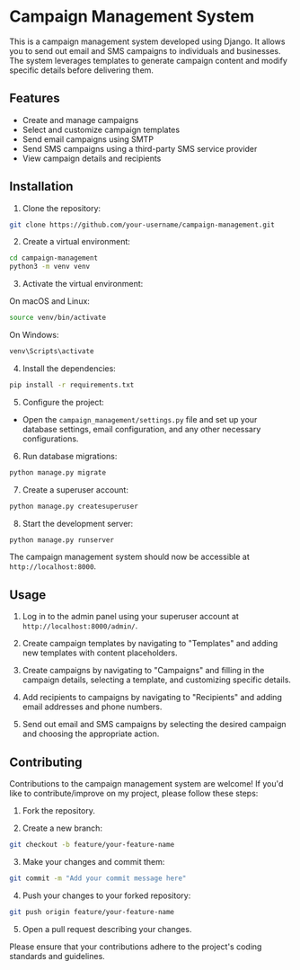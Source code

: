 # Campaign Management System

This is a campaign management system developed using Django. It allows you to send out email and SMS campaigns to individuals and businesses. The system leverages templates to generate campaign content and modify specific details before delivering them.

## Features

- Create and manage campaigns
- Select and customize campaign templates
- Send email campaigns using SMTP
- Send SMS campaigns using a third-party SMS service provider
- View campaign details and recipients

## Installation

1. Clone the repository:

```bash
git clone https://github.com/your-username/campaign-management.git
```

2. Create a virtual environment:

```bash
cd campaign-management
python3 -m venv venv
```

3. Activate the virtual environment:

On macOS and Linux:
```bash
source venv/bin/activate
```

On Windows:
```bash
venv\Scripts\activate
```

4. Install the dependencies:

```bash
pip install -r requirements.txt
```

5. Configure the project:

- Open the `campaign_management/settings.py` file and set up your database settings, email configuration, and any other necessary configurations.

6. Run database migrations:

```bash
python manage.py migrate
```

7. Create a superuser account:

```bash
python manage.py createsuperuser
```

8. Start the development server:

```bash
python manage.py runserver
```

The campaign management system should now be accessible at `http://localhost:8000`.

## Usage

1. Log in to the admin panel using your superuser account at `http://localhost:8000/admin/`.

2. Create campaign templates by navigating to "Templates" and adding new templates with content placeholders.

3. Create campaigns by navigating to "Campaigns" and filling in the campaign details, selecting a template, and customizing specific details.

4. Add recipients to campaigns by navigating to "Recipients" and adding email addresses and phone numbers.

5. Send out email and SMS campaigns by selecting the desired campaign and choosing the appropriate action.

## Contributing

Contributions to the campaign management system are welcome! If you'd like to contribute/improve on my project, please follow these steps:

1. Fork the repository.

2. Create a new branch:

```bash
git checkout -b feature/your-feature-name
```

3. Make your changes and commit them:

```bash
git commit -m "Add your commit message here"
```

4. Push your changes to your forked repository:

```bash
git push origin feature/your-feature-name
```

5. Open a pull request describing your changes.

Please ensure that your contributions adhere to the project's coding standards and guidelines.
